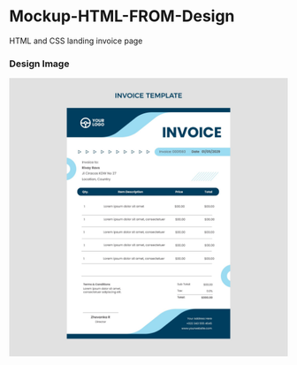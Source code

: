 # Mockup-HTML-FROM-Design
HTML and CSS landing invoice page


### Design Image

<img src="./6666795.jpg"/>
